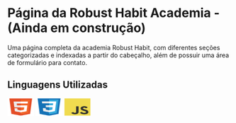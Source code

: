# Página da Robust Habit Academia - (Ainda em construção)
Uma página completa da academia Robust Habit, com diferentes seções categorizadas e indexadas a partir do cabeçalho, além de possuir uma área de formulário para contato.
## Linguagens Utilizadas

<div>
    <img align='center' height='40' width='60' title='HTML5' alt='html5' src='https://github.com/devicons/devicon/blob/master/icons/html5/html5-original.svg' />
    <img align='center' height='40' width='60' title='CSS3' alt='css3' src='https://github.com/devicons/devicon/blob/master/icons/css3/css3-original.svg' />
    <img align='center' height='40' width='60' title='JavaScript' alt='javascript' src='https://github.com/devicons/devicon/blob/master/icons/javascript/javascript-original.svg' />
</div>
